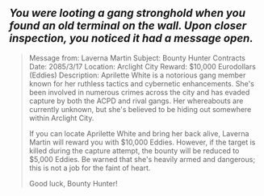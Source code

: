 
*You were looting a gang stronghold when you found an old terminal on the wall. Upon closer inspection, you noticed it had a message open.*
---
> Message from: Laverna Martin
> Subject: Bounty Hunter Contracts
> Date: 2085/3/17
> Location: Arclight City
> Reward: $10,000 Eurodollars (Eddies)
> Description: Aprilette White is a notorious gang member known for her ruthless tactics and cybernetic enhancements. She's been involved in numerous crimes across the city and has evaded capture by both the ACPD and rival gangs. Her whereabouts are currently unknown, but she's believed to be hiding out somewhere within Arclight City.
> 
> If you can locate Aprilette White and bring her back alive, Laverna Martin will reward you with $10,000 Eddies. However, if the target is killed during the capture attempt, the bounty will be reduced to $5,000 Eddies. Be warned that she's heavily armed and dangerous; this is not a job for the faint of heart.
> 
> Good luck, Bounty Hunter!
